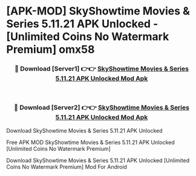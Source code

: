 # [APK-MOD] SkyShowtime  Movies & Series 5.11.21 APK Unlocked - [Unlimited Coins No Watermark Premium] omx58



<div align="center">
<h3>🔴 Download [Server1] 👉👉 <a href="https://momento.my/?title=SkyShowtime__Movies_&_Series_5.11.21_APK_Unlocked">SkyShowtime  Movies & Series 5.11.21 APK Unlocked Mod Apk</a></h3><br>

<h3>🔴 Download [Server2] 👉👉 <a href="https://momento.my/?title=SkyShowtime__Movies_&_Series_5.11.21_APK_Unlocked">SkyShowtime  Movies & Series 5.11.21 APK Unlocked Mod Apk</a></h3>
</div>



Download SkyShowtime  Movies & Series 5.11.21 APK Unlocked 

Free APK MOD SkyShowtime  Movies & Series 5.11.21 APK Unlocked [Unlimited Coins No Watermark Premium]

Download SkyShowtime  Movies & Series 5.11.21 APK Unlocked [Unlimited Coins No Watermark Premium] Mod For Android
